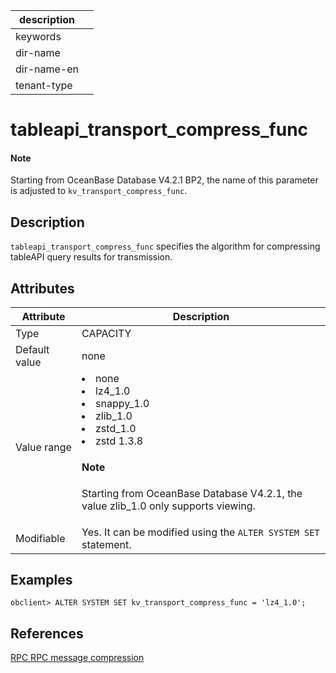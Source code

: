 |description||
|---|---|
|keywords||
|dir-name||
|dir-name-en||
|tenant-type||

# tableapi_transport_compress_func

<main id="notice" type='explain'>
<h4>Note</h4>
<p>Starting from OceanBase Database V4.2.1 BP2, the name of this parameter is adjusted to <code>kv_transport_compress_func</code>.</p>
</main>

## Description

`tableapi_transport_compress_func` specifies the algorithm for compressing tableAPI query results for transmission.

## Attributes

| **Attribute** | **Description** |
|------------------|--------------|
| Type | CAPACITY |
| Default value | none |
| Value range | <li> none   <li> lz4_1.0   <li> snappy_1.0   <li> zlib_1.0   <li> zstd_1.0   <li> zstd 1.3.8 <main id="notice" type='explain'><h4>Note</h4><p>Starting from OceanBase Database V4.2.1, the value zlib_1.0 only supports viewing.</p></main>  |
| Modifiable  | Yes. It can be modified using the `ALTER SYSTEM SET` statement.|

## Examples

  ```shell
  obclient> ALTER SYSTEM SET kv_transport_compress_func = 'lz4_1.0';
  ```

## References

[RPC RPC message compression](../../../../700.reference/600.api/800.obkv-rpc.md)